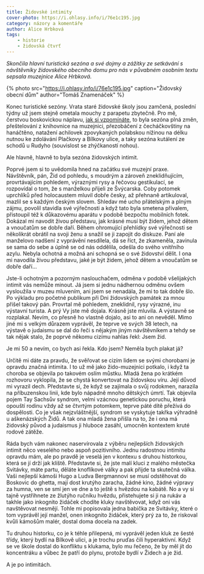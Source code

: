 ```yaml
---
title: Židovské intimity
cover-photo: https://i.ohlasy.info/i/76e1c195.jpg
category: názory a komentáře
author: Alice Hrbková
tags:
    - historie
    - židovská čtvrť
---
```


*Skončila hlavní turistická sezóna a své dojmy a zážitky ze setkávání s návštěvníky židovského obecního domu pro nás v půvabném osobním textu sepsala muzejnice Alice Hrbková.*

{% photo src="https://i.ohlasy.info/i/76e1c195.jpg" caption="Židovský obecní dům" author="Tomáš Znamenáček" %}

Konec turistické sezóny. Vrata staré židovské školy jsou zamčená, poslední týdny už jsem stejně ometala mouchy z parapetu zbytečně. Pro mě, čerstvou boskovickou náplavu, [jak si vzpomínáte](https://ohlasy.info/clanky/2019/08/naplava.html), to byla sezóna plná změn, přeštelování z knihovnice na muzejnici, přezobáčení z čecháčkovštiny na hanáčtěno, natažení achilovek zpovykaných polabskou nížinou na délku nutnou ke zdolávání Plačkovy a Bílkovy ulice, a taky sezóna kutálení ze schodů u Rudyho (souvislost se zhýčkaností nohou).

Ale hlavně, hlavně to byla sezóna židovských intimit.

Poprvé jsem si to uvědomila hned na začátku své muzejní praxe. Návštěvník, pán, Žid od pohledu, s moudrým a zároveň zneklidňujícím, provrtávajícím pohledem, výraznými rysy a řečovou gestikulací, se rozpovídal o tom, že s manželkou přijeli ze Švýcarska. Coby potomek uprchlíků před holocaustem mluvil dobře česky, až přehnaně artikuloval, mazlil se s každým českým slovem. Shledav mé ucho přátelským a plným zájmu, povolil stavidla své výřečnosti a když tato byla smetena přívalem, přistoupil též k důkazovému aparátu v podobě bezpočtu mobilních fotek. Dokázal mi navodit živou představu, jak krásné musí být židem, jehož dětem a vnoučatům se dobře daří. Během ohromující přehlídky své výřečnosti se několikrát obrátil na svoji ženu a snažil se ji zapojit do diskuze. Paní ale manželovo nadšení z vyprávění nesdílela, dá se říct, že zkameněla, zavinula se sama do sebe a úplně se od nás oddělila, odešla do svého vnitřního azylu. Nebyla ochotná a možná ani schopná se o své židovství dělit. I ona mi navodila živou představu, jaké je být židem, jehož dětem a vnoučatům se dobře daří…

Jste-li ochotným a pozorným naslouchačem, odměna v podobě všelijakých intimit vás nemůže minout. Já jsem si jednu nádhernou odměnu ovšem vysloužila v muzeu mluvením, ani jsem se nenadála, že mi to tak dobře šlo. Po výkladu pro početné publikum při Dni židovských památek za mnou přišel takový pán. Provrtal mě pohledem, zneklidnil, rysy výrazné, inu výstavní turista. A prý Vy jste mě dojala. Krásně jste mluvila. A výstavně se rozplakal. Nevím, co přesně ho vlastně dojalo, asi to ani on nevěděl. Mimo jiné mi s velkým důrazem vyprávěl, že teprve ve svých 38 letech, na výstavě o judaismu se dal do řeči s nějakým jiným návštěvníkem a tehdy se tak nějak stalo, že poprvé někomu cizímu nahlas řekl: Jsem žid. 

Je mi 50 a nevím, co bych asi řekla. Kdo jsem? Neměla bych plakat já?

Určitě mi dáte za pravdu, že svěřovat se cizím lidem se svými chorobami je opravdu značná intimita. I to už mě jako žido-muzejnici potkalo, i když ta choroba se objevila po takovém oslím můstku. Mladá žena po krátkém rozhovoru vyklopila, že se chystá konvertovat na židovskou víru. Její důvod mi vyrazil dech. Představte si, že když se zajímala o svůj rodokmen, narazila na příbuzenskou linii, kde bylo nápadně mnoho dětských úmrtí. Tak objevila pojem Tay Sachsův syndrom, velmi vzácnou genetickou poruchu, která opouští rodinu vždy až se čtvrtým potomkem, teprve páté dítě přežívá do dospělosti. Co je však nejzvláštnější, syndrom se vyskytuje takřka výhradně u aškenázských Židů. A tak ona mladá žena přišla na to, že i ona má židovský původ a judaismus ji hluboce zasáhl, umocněn kontextem kruté rodové zátěže.

Ráda bych vám nakonec naservírovala z výběru nejlepších židovských intimit něco veselého nebo aspoň pozitivního. Jednu radostnou intimitu opravdu mám, ale po pravdě je veselá jen v kontexu s druhou historkou, která se jí drží jak klíště. Představte si, že jste malí kluci z malého městečka Svitávky, máte partu, děláte knoflíkové války a pak přijde ta skutečná válka. Vaši nejlepší kámoši Hugo a Ludva Bergmannovi se musí odstěhovat do Boskovic do ghetta, mají dost krutýho zaracha, žádné kino, žádné výpravy za humna, ven se smí jen ve dne a to ještě s hvězdou na kabátě. No a vy si tajně vystřihnete ze žlutýho ručníku hvězdu, přistehujete si ji na rukáv a takhle jako inkognito židáček chodíte kluky navštěvovat, když oni vás navštěvovat nesmějí. Tohle mi popisovala jedna babička ze Svitávky, které o tom vyprávěl její manžel, onen inkognito židáček, který prý za to, že riskoval kvůli kámošům malér, dostal doma docela na zadek. 

Tu druhou historku, co je k téhle přilepená, mi vyprávěl jeden kluk ze šesté třídy, který bydlí na Bílkově ulici, a je trochu pruďas čili hyperaktivní. Když se ve škole dostal do konfliktu s klukama, bylo mu řečeno, že by měl jít do koncentráku a vůbec že patří do plynu, protože bydlí v Židech a je žid. 

A je po intimitách.
